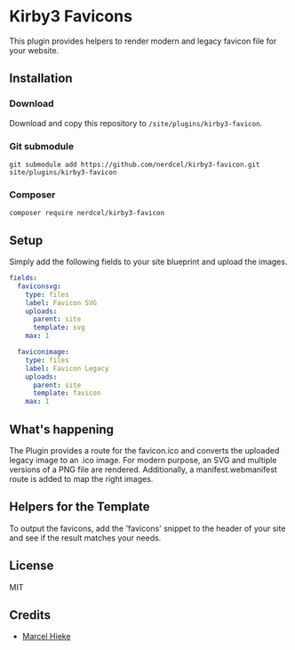 # Kirby3 Favicons

This plugin provides helpers to render modern and legacy favicon file for your website.

## Installation

### Download

Download and copy this repository to `/site/plugins/kirby3-favicon`.

### Git submodule

```
git submodule add https://github.com/nerdcel/kirby3-favicon.git site/plugins/kirby3-favicon
```

### Composer

```
composer require nerdcel/kirby3-favicon
```

## Setup

Simply add the following fields to your site blueprint and upload the images.

```yaml
fields:
  faviconsvg:
    type: files
    label: Favicon SVG
    uploads:
      parent: site
      template: svg
    max: 1

  faviconimage:
    type: files
    label: Favicon Legacy
    uploads:
      parent: site
      template: favicon
    max: 1
```

## What's happening
The Plugin provides a route for the favicon.ico and converts the uploaded legacy image to an .ico image.
For modern purpose, an SVG and multiple versions of a PNG file are rendered. Additionally, a manifest.webmanifest route is added to map the right images.

## Helpers for the Template
To output the favicons, add the 'favicons' snippet to the header of your site and see if the result matches your needs.

## License

MIT

## Credits

- [Marcel Hieke](https://github.com/nerdcel)
